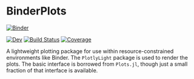 # BinderPlots

[![Binder](https://mybinder.org/badge_logo.svg)](https://mybinder.org/v2/gh/jverzani/BinderPlots.jl/main?labpath=blank-notebook.ipynb)

[![Dev](https://img.shields.io/badge/docs-dev-blue.svg)](https://jverzani.github.io/BinderPlots.jl/dev/)
[![Build Status](https://github.com/jverzani/BinderPlots.jl/actions/workflows/CI.yml/badge.svg?branch=main)](https://github.com/jverzani/BinderPlots.jl/actions/workflows/CI.yml?query=branch%3Amain)
[![Coverage](https://codecov.io/gh/jverzani/BinderPlots.jl/branch/main/graph/badge.svg)](https://codecov.io/gh/jverzani/BinderPlots.jl)


A lightweight plotting package for use within resource-constrained environments like Binder. The `PlotlyLight` package is used to render the plots. The basic interface is borrowed from `Plots.jl`, though just a small fraction of that interface is available.
